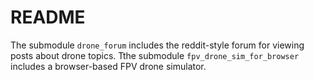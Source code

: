 # README

The submodule `drone_forum` includes the reddit-style forum for viewing posts about drone topics.
Tthe submodule `fpv_drone_sim_for_browser` includes a browser-based FPV drone simulator.
